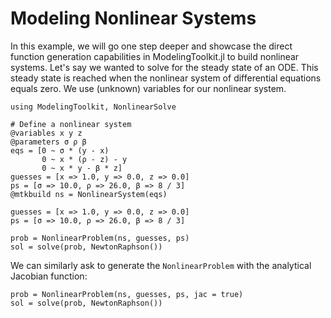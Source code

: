 # Modeling Nonlinear Systems

In this example, we will go one step deeper and showcase the direct function
generation capabilities in ModelingToolkit.jl to build nonlinear systems.
Let's say we wanted to solve for the steady state of an ODE. This steady state
is reached when the nonlinear system of differential equations equals zero.
We use (unknown) variables for our nonlinear system.

```@example nonlinear
using ModelingToolkit, NonlinearSolve

# Define a nonlinear system
@variables x y z
@parameters σ ρ β
eqs = [0 ~ σ * (y - x)
       0 ~ x * (ρ - z) - y
       0 ~ x * y - β * z]
guesses = [x => 1.0, y => 0.0, z => 0.0]
ps = [σ => 10.0, ρ => 26.0, β => 8 / 3]
@mtkbuild ns = NonlinearSystem(eqs)

guesses = [x => 1.0, y => 0.0, z => 0.0]
ps = [σ => 10.0, ρ => 26.0, β => 8 / 3]

prob = NonlinearProblem(ns, guesses, ps)
sol = solve(prob, NewtonRaphson())
```

We can similarly ask to generate the `NonlinearProblem` with the analytical
Jacobian function:

```@example nonlinear
prob = NonlinearProblem(ns, guesses, ps, jac = true)
sol = solve(prob, NewtonRaphson())
```
